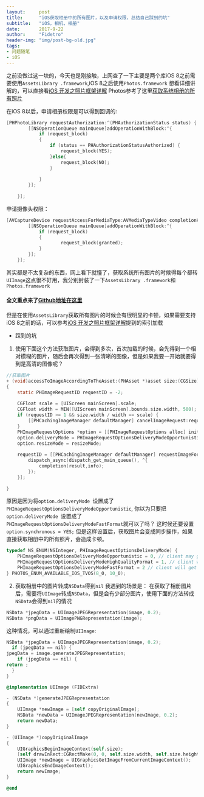 ```yaml
---
layout:     post
title:      "iOS获取相册中的所有图片，以及申请权限，总结自己踩到的坑"
subtitle:   "iOS，相机，相册"
date:       2017-9-22
author:     "Fidetro"
header-img: "img/post-bg-old.jpg"
tags:
- 问题随笔
- iOS
---
```

之前没做过这一块的，今天也是刚接触，上网查了一下主要是两个库iOS 8之前需要使用`AssetsLibrary .framework`,iOS 8之后使用`Photos.framework`
想看详细讲解的，可以直接看[iOS 开发之照片框架详解](http://kayosite.com/ios-development-and-detail-of-photo-framework.html)
Photos参考了这里[获取系统相册的所有照片](http://www.jianshu.com/p/6bcda6b35801)


在iOS 8以后，申请相册权限是可以得到回调的:
```Objective-C
[PHPhotoLibrary requestAuthorization:^(PHAuthorizationStatus status) {
        [[NSOperationQueue mainQueue]addOperationWithBlock:^{
            if (request_block)
            {
                if (status == PHAuthorizationStatusAuthorized) {
                    request_block(YES);
                }else{
                    request_block(NO);
                }
                
            }
        }];
      
    }];
```
申请摄像头权限：
```Objective-C
[AVCaptureDevice requestAccessForMediaType:AVMediaTypeVideo completionHandler:^(BOOL granted) {
        [[NSOperationQueue mainQueue]addOperationWithBlock:^{
            if (request_block)
            {
                    request_block(granted);
            }
        }];
    }];
```


其实都是不太复杂的东西，网上看下就懂了，获取系统所有图片的时候得每个都转`UIImage`这点很不好用，我分别封装了一下`AssetsLibrary .framework`和`Photos.framework`

#### 全文重点来了[Github地址在这里](https://github.com/Fidetro/PhotoLibrary)
但是在使用`AssetsLibrary`获取所有图片的时候会有很明显的卡顿，如果需要支持iOS 8之前的话，可以参考[iOS 开发之照片框架详解](http://kayosite.com/ios-development-and-detail-of-photo-framework.html)提到的索引加载

- 踩到的坑
1. 使用下面这个方法获取图片，会得到多次，首次加载的时候，会先得到一个相对模糊的图片，随后会再次得到一张清晰的图像，但是如果我要一开始就要得到是高清的图像呢？  
 
```Objective-C
//获取图片
+ (void)accessToImageAccordingToTheAsset:(PHAsset *)asset size:(CGSize)size resizeMode:(PHImageRequestOptionsResizeMode)resizeMode completion:(void(^)(UIImage *image,NSDictionary *info))completion
{
    static PHImageRequestID requestID = -2;
    
    CGFloat scale = [UIScreen mainScreen].scale;
    CGFloat width = MIN([UIScreen mainScreen].bounds.size.width, 500);
    if (requestID >= 1 && size.width / width == scale) {
        [[PHCachingImageManager defaultManager] cancelImageRequest:requestID];
    }
    PHImageRequestOptions *option = [[PHImageRequestOptions alloc] init];
    option.deliveryMode = PHImageRequestOptionsDeliveryModeOpportunistic;
    option.resizeMode = resizeMode;
 
    requestID = [[PHCachingImageManager defaultManager] requestImageForAsset:asset targetSize:size contentMode:PHImageContentModeAspectFill options:option resultHandler:^(UIImage * _Nullable result, NSDictionary * _Nullable info) {
        dispatch_async(dispatch_get_main_queue(), ^{
            completion(result,info);
        });
    }];
    
}
```   
原因是因为将`option.deliveryMode `设置成了`PHImageRequestOptionsDeliveryModeOpportunistic`,
你以为只要把`option.deliveryMode `设置成了`PHImageRequestOptionsDeliveryModeFastFormat`就可以了吗？
这时候还要设置`option.synchronous = YES;`
但是这样设置后，获取图片会变成同步操作，如果直接获取相册中的所有照片，会造成卡顿。   
```Objective-C
typedef NS_ENUM(NSInteger, PHImageRequestOptionsDeliveryMode) {
    PHImageRequestOptionsDeliveryModeOpportunistic = 0, // client may get several image results when the call is asynchronous or will get one result when the call is synchronous
    PHImageRequestOptionsDeliveryModeHighQualityFormat = 1, // client will get one result only and it will be as asked or better than asked (sync requests are automatically processed this way regardless of the specified mode)
    PHImageRequestOptionsDeliveryModeFastFormat = 2 // client will get one result only and it may be degraded
} PHOTOS_ENUM_AVAILABLE_IOS_TVOS(8_0, 10_0);
```   

2. 获取相册中的图片转成`NSData`得到`nil`
我遇到的场景是：
在获取了相册图片后，需要将`UIImage`转成`NSData`，但是会有少部分图片，使用下面的方法转成`NSData`会得到`nil`的情况   

```Objective-C
NSData *jpegData = UIImageJPEGRepresentation(image, 0.2);
NSData *pngData = UIImagePNGRepresentation(image);
```  

这种情况，可以通过重新绘制`UIImage`:  

```Objective-C
NSData *jpegData = UIImageJPEGRepresentation(image, 0.2);
  if (jpegData == nil) {
jpegData = image.generateJPEGRepresentation;
    if (jpegData == nil) {
return ;
  }
}

```   

```Objective-C
@implementation UIImage (FIDExtra)

- (NSData *)generateJPEGRepresentation
{
    UIImage *newImage = [self copyOriginalImage];
    NSData *newData = UIImageJPEGRepresentation(newImage, 0.2);
    return newData;
}

- (UIImage *)copyOriginalImage
{
    UIGraphicsBeginImageContext(self.size);
    [self drawInRect:CGRectMake(0, 0, self.size.width, self.size.height)];
    UIImage *newImage = UIGraphicsGetImageFromCurrentImageContext();
    UIGraphicsEndImageContext();
    return newImage;
}

@end
```

